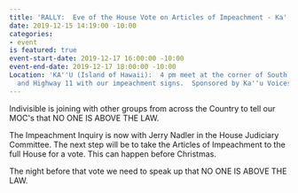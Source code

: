 ```yaml
---
title: 'RALLY:  Eve of the House Vote on Articles of Impeachment - Ka''u'
date: 2019-12-15 14:19:00 -10:00
categories:
- event
is featured: true
event-start-date: 2019-12-17 16:00:00 -10:00
event-end-date: 2019-12-17 18:00:00 -10:00
Location: 'KA''U (Island of Hawaii):  4 pm meet at the corner of South Point Road
  and Highway 11 with our impeachment signs.  Sponsored by Ka''u Voices.'
---
```


Indivisible is joining with other groups from across the Country to tell our MOC's that NO ONE IS ABOVE THE LAW.

The Impeachment Inquiry is now with Jerry Nadler in the House Judiciary Committee.  The next step will be to take the Articles of Impeachment to the full House for a vote.  This can happen before Christmas.

The night before that vote we need to speak up that NO ONE IS ABOVE THE LAW.
